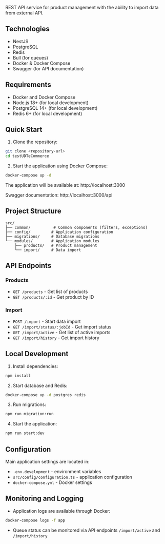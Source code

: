 REST API service for product management with the ability to import data from external API.

## Technologies

- NestJS
- PostgreSQL
- Redis
- Bull (for queues)
- Docker & Docker Compose
- Swagger (for API documentation)

## Requirements

- Docker and Docker Compose
- Node.js 18+ (for local development)
- PostgreSQL 14+ (for local development)
- Redis 6+ (for local development)

## Quick Start

1. Clone the repository:

```bash
git clone <repository-url>
cd testUDTeCommerce
```

2. Start the application using Docker Compose:

```bash
docker-compose up -d
```

The application will be available at: http://localhost:3000

Swagger documentation: http://localhost:3000/api

## Project Structure

```
src/
├── common/          # Common components (filters, exceptions)
├── config/         # Application configuration
├── migrations/     # Database migrations
└── modules/        # Application modules
    ├── products/   # Product management
    └── import/     # Data import
```

## API Endpoints

### Products

- `GET /products` - Get list of products
- `GET /products/:id` - Get product by ID

### Import

- `POST /import` - Start data import
- `GET /import/status/:jobId` - Get import status
- `GET /import/active` - Get list of active imports
- `GET /import/history` - Get import history

## Local Development

1. Install dependencies:

```bash
npm install
```

2. Start database and Redis:

```bash
docker-compose up -d postgres redis
```

3. Run migrations:

```bash
npm run migration:run
```

4. Start the application:

```bash
npm run start:dev
```

## Configuration

Main application settings are located in:

- `.env.development` - environment variables
- `src/config/configuration.ts` - application configuration
- `docker-compose.yml` - Docker settings

## Monitoring and Logging

- Application logs are available through Docker:

```bash
docker-compose logs -f app
```

- Queue status can be monitored via API endpoints `/import/active` and `/import/history`

